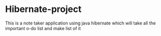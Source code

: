 # Hibernate-project
This is a note taker application using java hibernate which will take all the important o-do list and make list of it
